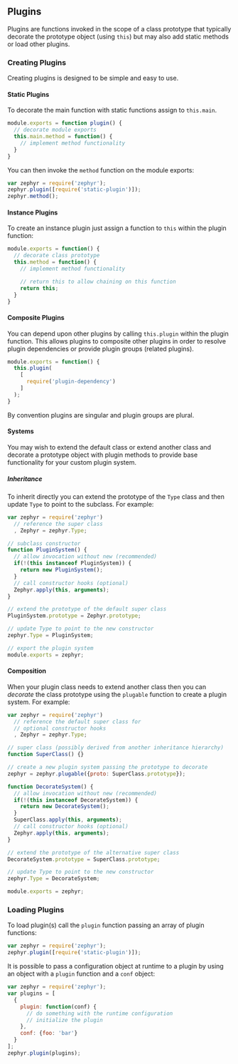 ## Plugins

Plugins are functions invoked in the scope of a class prototype that typically decorate the prototype object (using `this`) but may also add static methods or load other plugins.

### Creating Plugins

Creating plugins is designed to be simple and easy to use.

#### Static Plugins

To decorate the main function with static functions assign to `this.main`.

```javascript
module.exports = function plugin() {
  // decorate module exports
  this.main.method = function() {
    // implement method functionality
  }
}
```

You can then invoke the `method` function on the module exports:

```javascript
var zephyr = require('zephyr');
zephyr.plugin([require('static-plugin')]);
zephyr.method();
```

#### Instance Plugins

To create an instance plugin just assign a function to `this` within the plugin function:

```javascript
module.exports = function() {
  // decorate class prototype
  this.method = function() {
    // implement method functionality

    // return this to allow chaining on this function
    return this;
  }
}
```

#### Composite Plugins

You can depend upon other plugins by calling `this.plugin` within the plugin function. This allows plugins to composite other plugins in order to resolve plugin dependencies or provide plugin groups (related plugins).

```javascript
module.exports = function() {
  this.plugin(
    [
      require('plugin-dependency')
    ]
  );
}
```

By convention plugins are singular and plugin groups are plural.

#### Systems

You may wish to extend the default class or extend another class and decorate a prototype object with plugin methods to provide base functionality for your custom plugin system.

##### Inheritance

To inherit directly you can extend the prototype of the `Type` class and then update `Type` to point to the subclass. For example:

```javascript
var zephyr = require('zephyr')
  // reference the super class
  , Zephyr = zephyr.Type;

// subclass constructor
function PluginSystem() {
  // allow invocation without new (recommended)
  if(!(this instanceof PluginSystem)) {
    return new PluginSystem();
  }
  // call constructor hooks (optional)
  Zephyr.apply(this, arguments);
}

// extend the prototype of the default super class
PluginSystem.prototype = Zephyr.prototype;

// update Type to point to the new constructor
zephyr.Type = PluginSystem;

// export the plugin system
module.exports = zephyr;
```

#### Composition

When your plugin class needs to extend another class then you can *decorate* the class prototype using the `plugable` function to create a plugin system. For example:

```javascript
var zephyr = require('zephyr')
  // reference the default super class for
  // optional constructor hooks
  , Zephyr = zephyr.Type;

// super class (possibly derived from another inheritance hierarchy)
function SuperClass() {}

// create a new plugin system passing the prototype to decorate
zephyr = zephyr.plugable({proto: SuperClass.prototype});

function DecorateSystem() {
  // allow invocation without new (recommended)
  if(!(this instanceof DecorateSystem)) {
    return new DecorateSystem();
  }
  SuperClass.apply(this, arguments);
  // call constructor hooks (optional)
  Zephyr.apply(this, arguments);
}

// extend the prototype of the alternative super class
DecorateSystem.prototype = SuperClass.prototype;

// update Type to point to the new constructor
zephyr.Type = DecorateSystem;

module.exports = zephyr;
```

### Loading Plugins

To load plugin(s) call the `plugin` function passing an array of plugin functions:

```javascript
var zephyr = require('zephyr');
zephyr.plugin([require('static-plugin')]);
```

It is possible to pass a configuration object at runtime to a plugin by using an object with a `plugin` function and a `conf` object:

```javascript
var zephyr = require('zephyr');
var plugins = [
  {
    plugin: function(conf) {
      // do something with the runtime configuration
      // initialize the plugin
    },
    conf: {foo: 'bar'}
  }
];
zephyr.plugin(plugins);
```
